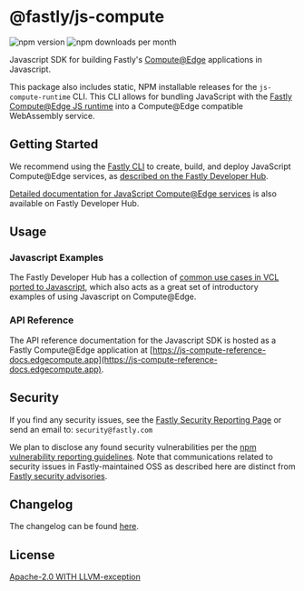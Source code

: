 # @fastly/js-compute

![npm version](https://img.shields.io/npm/v/@fastly/js-compute) ![npm downloads per month](https://img.shields.io/npm/dm/@fastly/js-compute)

Javascript SDK for building Fastly's [Compute@Edge](https://www.fastly.com/products/edge-compute/serverless) applications in Javascript.

This package also includes static, NPM installable releases for the `js-compute-runtime` CLI. This CLI allows for bundling JavaScript with the [Fastly Compute@Edge JS runtime](https://github.com/fastly/js-compute-runtime) into a Compute@Edge compatible WebAssembly service.

## Getting Started

We recommend using the [Fastly CLI](https://github.com/fastly/cli) to create, build, and deploy JavaScript Compute@Edge services, as [described on the Fastly Developer Hub](https://developer.fastly.com/learning/compute/).

[Detailed documentation for JavaScript Compute@Edge services](https://developer.fastly.com/learning/compute/javascript/) is also available on Fastly Developer Hub.

## Usage

### Javascript Examples

The Fastly Developer Hub has a collection of [common use cases in VCL ported to Javascript](https://developer.fastly.com/learning/compute/migrate/), which also acts as a great set of introductory examples of using Javascript on Compute@Edge.

### API Reference

The API reference documentation for the Javascript SDK is hosted as a Fastly Compute@Edge application at [https://js-compute-reference-docs.edgecompute.app](https://js-compute-reference-docs.edgecompute.app).

## Security

If you find any security issues, see the [Fastly Security Reporting Page](https://www.fastly.com/security/report-security-issue) or send an email to: `security@fastly.com`

We plan to disclose any found security vulnerabilities per the [npm vulnerability reporting guidelines](https://docs.npmjs.com/reporting-a-vulnerability-in-an-npm-package). Note that communications related to security issues in Fastly-maintained OSS as described here are distinct from [Fastly security advisories](https://www.fastly.com/security-advisories).

## Changelog

The changelog can be found [here](https://unpkg.com/@fastly/js-compute/CHANGELOG.md).
## License

[Apache-2.0 WITH LLVM-exception](./LICENSE)
